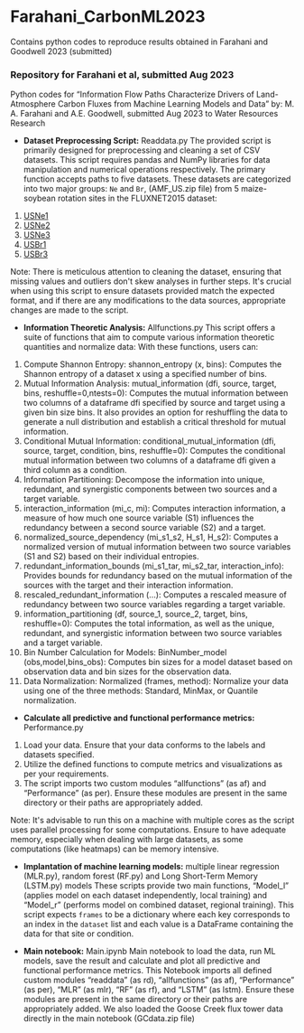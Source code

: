 # Farahani_CarbonML2023
Contains python codes to reproduce results obtained in Farahani and Goodwell 2023 (submitted)

### Repository for Farahani et al, submitted Aug 2023
Python codes for “Information Flow Paths Characterize Drivers of Land-Atmosphere Carbon Fluxes from Machine Learning Models and Data” by: M. A. Farahani and A.E. Goodwell, submitted Aug 2023 to Water Resources Research

- **Dataset Preprocessing Script:** Readdata.py
The provided script is primarily designed for preprocessing and cleaning a set of CSV datasets. This script requires pandas and NumPy libraries for data manipulation and numerical operations respectively. The primary function accepts paths to five datasets. These datasets are categorized into two major groups: `Ne` and `Br`, (AMF_US.zip file) from 5 maize-soybean rotation sites in the FLUXNET2015 dataset:
1. [USNe1](https://doi.org/10.17190/AMF/1246084)
2. [USNe2](https://doi.org/10.17190/AMF/1246085)
3. [USNe3](https://doi.org/10.17190/AMF/1246086)
4. [USBr1](https://doi.org/10.17190/AMF/1246038)
5. [USBr3](https://doi.org/10.17190/AMF/1246039)

Note: There is meticulous attention to cleaning the dataset, ensuring that missing values and outliers don't skew analyses in further steps. It's crucial when using this script to ensure datasets provided match the expected format, and if there are any modifications to the data sources, appropriate changes are made to the script.

- **Information Theoretic Analysis:** Allfunctions.py
This script offers a suite of functions that aim to compute various information theoretic quantities and normalize data: With these functions, users can:
1. Compute Shannon Entropy: shannon_entropy (x, bins): Computes the Shannon entropy of a dataset x using a specified number of bins.
2. Mutual Information Analysis: mutual_information (dfi, source, target, bins, reshuffle=0,ntests=0): Computes the mutual information between two columns of a dataframe dfi specified by source and target using a given bin size bins. It also provides an option for reshuffling the data to generate a null distribution and establish a critical threshold for mutual information.
3. Conditional Mutual Information: conditional_mutual_information (dfi, source, target, condition, bins, reshuffle=0): Computes the conditional mutual information between two columns of a dataframe dfi given a third column as a condition.
4. Information Partitioning: Decompose the information into unique, redundant, and synergistic components between two sources and a target variable.
5. interaction_information (mi_c, mi): Computes interaction information, a measure of how much one source variable (S1) influences the redundancy between a second source variable (S2) and a target.
6. normalized_source_dependency (mi_s1_s2, H_s1, H_s2): Computes a normalized version of mutual information between two source variables (S1 and S2) based on their individual entropies.
7. redundant_information_bounds (mi_s1_tar, mi_s2_tar, interaction_info): Provides bounds for redundancy based on the mutual information of the sources with the target and their interaction information.
8. rescaled_redundant_information (...): Computes a rescaled measure of redundancy between two source variables regarding a target variable.
9. information_partitioning (df, source_1, source_2, target, bins, reshuffle=0): Computes the total information, as well as the unique, redundant, and synergistic information between two source variables and a target variable.
10. Bin Number Calculation for Models: BinNumber_model (obs,model,bins_obs): Computes bin sizes for a model dataset based on observation data and bin sizes for the observation data.
11. Data Normalization: Normalized (frames, method): Normalize your data using one of the three methods: Standard, MinMax, or Quantile normalization.

- **Calculate all predictive and functional performance metrics:** Performance.py
1. Load your data. Ensure that your data conforms to the labels and datasets specified.
2. Utilize the defined functions to compute metrics and visualizations as per your requirements.
3. The script imports two custom modules “allfunctions” (as af) and “Performance” (as per). Ensure these modules are present in the same directory or their paths are appropriately added.

Note: It's advisable to run this on a machine with multiple cores as the script uses parallel processing for some computations. Ensure to have adequate memory, especially when dealing with large datasets, as some computations (like heatmaps) can be memory intensive.

- **Implantation of machine learning models:** multiple linear regression (MLR.py), random forest (RF.py) and Long Short-Term Memory (LSTM.py) models
These scripts provide two main functions, “Model_l” (applies model on each dataset independently, local training) and “Model_r” (performs model on combined dataset, regional training). This script expects `frames` to be a dictionary where each key corresponds to an index in the `dataset` list and each value is a DataFrame containing the data for that site or condition. 

- **Main notebook:** Main.ipynb
Main notebook to load the data, run ML models, save the result and calculate and plot all predictive and functional performance metrics. This Notebook imports all defined custom modules “readdata” (as rd), “allfunctions” (as af), “Performance” (as per), “MLR” (as mlr), “RF” (as rf), and “LSTM” (as lstm). Ensure these modules are present in the same directory or their paths are appropriately added.
We also loaded the Goose Creek flux tower data directly in the main notebook (GCdata.zip file)

